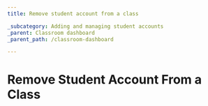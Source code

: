 ```yaml
---
title: Remove student account from a class

_subcategory: Adding and managing student accounts
_parent: Classroom dashboard
_parent_path: /classroom-dashboard

---
```

# Remove Student Account From a Class